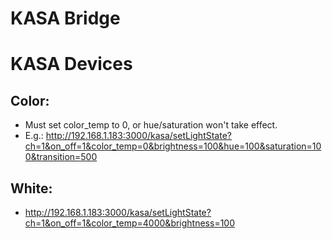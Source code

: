 # KASA Bridge


# KASA Devices
## Color:

- Must set color_temp to 0, or hue/saturation won't take effect.
- E.g.: http://192.168.1.183:3000/kasa/setLightState?ch=1&on_off=1&color_temp=0&brightness=100&hue=100&saturation=100&transition=500

## White:
- http://192.168.1.183:3000/kasa/setLightState?ch=1&on_off=1&color_temp=4000&brightness=100